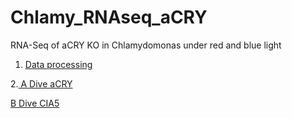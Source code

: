 # Chlamy_RNAseq_aCRY
RNA-Seq of aCRY KO in Chlamydomonas under red and blue light

1. [Data processing](1_data_processing)

2.[ A Dive aCRY](2_A_Dive_cia5)

  [ B Dive CIA5](2_A_Dive_cia5)